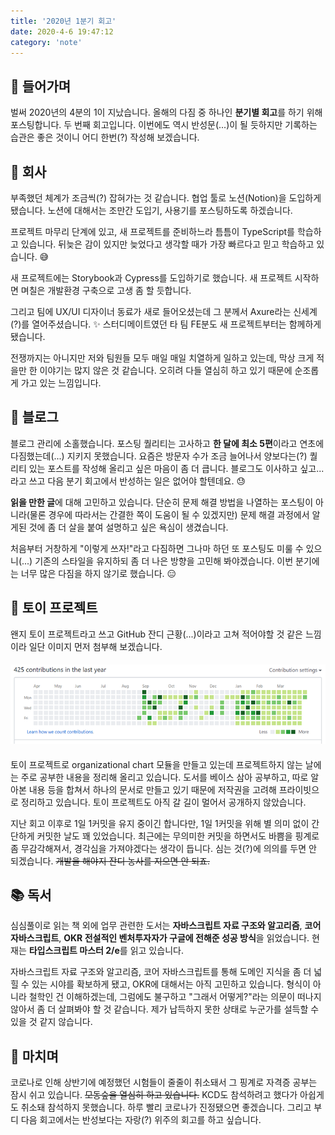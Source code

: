 ```yaml
---
title: '2020년 1분기 회고'
date: 2020-4-6 19:47:12
category: 'note'
---
```


## 💬 들어가며

벌써 2020년의 4분의 1이 지났습니다. 올해의 다짐 중 하나인 **분기별 회고**를 하기 위해 포스팅합니다. 두 번째 회고입니다.
이번에도 역시 반성문(...)이 될 듯하지만 기록하는 습관은 좋은 것이니 어디 한번(?) 작성해 보겠습니다.

## 💁 회사

부족했던 체계가 조금씩(?) 잡혀가는 것 같습니다. 협업 툴로 노션(Notion)을 도입하게 됐습니다. 노션에 대해서는 조만간 도입기, 사용기를 포스팅하도록 하겠습니다.

프로젝트 마무리 단계에 있고, 새 프로젝트를 준비하느라 틈틈이 TypeScript를 학습하고 있습니다. 뒤늦은 감이 있지만 늦었다고 생각할 때가 가장 빠르다고 믿고 학습하고 있습니다. 😅

새 프로젝트에는 Storybook과 Cypress를 도입하기로 했습니다. 새 프로젝트 시작하면 며칠은 개발환경 구축으로 고생 좀 할 듯합니다.

그리고 팀에 UX/UI 디자이너 동료가 새로 들어오셨는데 그 분께서 Axure라는 신세계(?)를 열어주셨습니다. ✨
스터디메이트였던 타 팀 FE분도 새 프로젝트부터는 함께하게 됐습니다.

전쟁까지는 아니지만 저와 팀원들 모두 매일 매일 치열하게 일하고 있는데, 막상 크게 적을만 한 이야기는 많지 않은 것 같습니다.
오히려 다들 열심히 하고 있기 때문에 순조롭게 가고 있는 느낌입니다.

## 📝 블로그

블로그 관리에 소홀했습니다. 포스팅 퀄리티는 고사하고 **한 달에 최소 5편**이라고 연초에 다짐했는데(...) 지키지 못했습니다.
요즘은 방문자 수가 조금 늘어나서 양보다는(?) 퀄리티 있는 포스트를 작성해 올리고 싶은 마음이 좀 더 큽니다. 블로그도 이사하고 싶고... 라고 쓰고 다음 분기 회고에서 반성하는 일은 없어야 할텐데요. 😓

**읽을 만한 글**에 대해 고민하고 있습니다.
단순히 문제 해결 방법을 나열하는 포스팅이 아니라(물론 경우에 따라서는 간결한 쪽이 도움이 될 수 있겠지만) 문제 해결 과정에서 알게된 것에 좀 더 살을 붙여 설명하고 싶은 욕심이 생겼습니다.

처음부터 거창하게 "이렇게 쓰자!"라고 다짐하면 그나마 하던 또 포스팅도 미룰 수 있으니(...) 기존의 스타일을 유지하되 좀 더 나은 방향을 고민해 봐야겠습니다. 이번 분기에는 너무 많은 다짐을 하지 않기로 했습니다. 😑

## 🏃 토이 프로젝트

왠지 토이 프로젝트라고 쓰고 GitHub 잔디 근황(...)이라고 고쳐 적어야할 것 같은 느낌이라 일단 이미지 먼저 첨부해 보겠습니다.

####

![](./images/commit-graph-2.png)

####

토이 프로젝트로 organizational chart 모듈을 만들고 있는데 프로젝트하지 않는 날에는 주로 공부한 내용을 정리해 올리고 있습니다.
도서를 베이스 삼아 공부하고, 따로 알아본 내용 등을 합쳐서 하나의 문서로 만들고 있기 때문에 저작권을 고려해 프라이빗으로 정리하고 있습니다.
토이 프로젝트도 아직 갈 길이 멀어서 공개하지 않았습니다.

지난 회고 이후로 1일 1커밋을 유지 중이긴 합니다만, 1일 1커밋을 위해 별 의미 없이 간단하게 커밋한 날도 꽤 있었습니다.
최근에는 무의미한 커밋을 하면서도 바쁨을 핑계로 좀 무감각해져서, 경각심을 가져야겠다는 생각이 듭니다.
심는 것(?)에 의의를 두면 안 되겠습니다. ~~개발을 해야지 잔디 농사를 지으면 안 되죠.~~

## 📚 독서

심심풀이로 읽는 책 외에 업무 관련한 도서는 **자바스크립트 자료 구조와 알고리즘**, **코어 자바스크립트**, **OKR 전설적인 벤처투자자가 구글에 전해준 성공 방식**을 읽었습니다.
현재는 **타입스크립트 마스터 2/e**를 읽고 있습니다.

자바스크립트 자료 구조와 알고리즘, 코어 자바스크립트를 통해 도메인 지식을 좀 더 넓힐 수 있는 시야를 확보하게 됐고, OKR에 대해서는 아직 고민하고 있습니다.
형식이 아니라 철학인 건 이해하겠는데, 그럼에도 불구하고 "그래서 어떻게?"라는 의문이 떠나지 않아서 좀 더 살펴봐야 할 것 같습니다.
제가 납득하지 못한 상태로 누군가를 설득할 수 있을 것 같지 않습니다.

## 💬 마치며

코로나로 인해 상반기에 예정했던 시험들이 줄줄이 취소돼서 그 핑계로 자격증 공부는 잠시 쉬고 있습니다. ~~모동숲을 열심히 하고 있습니다.~~
KCD도 참석하려고 했다가 아쉽게도 취소돼 참석하지 못했습니다. 하루 빨리 코로나가 진정됐으면 좋겠습니다.
그리고 부디 다음 회고에서는 반성보다는 자랑(?) 위주의 회고를 하고 싶습니다.
